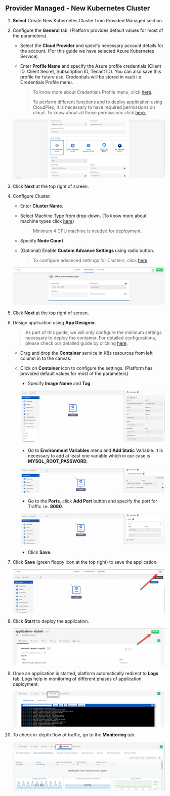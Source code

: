 ## Provider Managed - New Kubernetes Cluster

1. **Select** Create New Kubernetes Cluster from Provided Managed section.  

2. Configure the **General** tab. (Platform provides default values for most of the parameters)

   - Select the **Cloud Provider** and specify necessary account details for the account. (For this guide we have selected Azure Kubernetes Service)

   - Enter **Profile Name** and specify the Azure profile credentials (Client ID, Client Secret, Subscription ID, Tenant ID). You can also save this profile for future use. Credentials will be stored in vault i.e. Credentials Profile menu.

     > To know more about Credentials Profile menu, click [here](/pages/user-guide/components/credentials-profile/credentials-profile).
     >
     > To perform different functions and to deploy application using CloudPlex, it is necessary to have required permissions on cloud. To know about all those permissions click [here.](pages/user-guide/components/cloud-authorization-level/cloud-authorization-level?id=cloud-authorization-level)

   ![2](imgs/2.jpg)

3. Click **Next** at the top right of screen.

4. Configure Cluster.

   - Enter **Cluster Name**.

   - Select Machine Type from drop-down. (To know more about machine types click [here](https://azure.microsoft.com/en-us/pricing/details/virtual-machines/series/))

     > Minimum 4 CPU machine is needed for deployment. 

   - Specify **Node Count**.

   - (Optional) Enable **Custom Advance Settings** using radio button.

     > To configure advanced settings for Clusters, click [here](/pages/user-guide/components/cluster/pm-new-cluster/pm-new-cluster).

   ![2.1](imgs/2.1.jpg)

5. Click **Next** at the top right of screen.

6. Design application using **App Designer**.

   > As part of this guide, we will only configure the minimum settings necessary to deploy the container. For detailed configurations, please check our detailed guide by clicking [here](/pages/user-guide/components/k8s-resources/container/container).

   - Drag and drop the **Container** service in K8s resources from left column in to the canvas.

   - Click on **Container** icon to configure the settings. (Platform has provided default values for most of the parameters) 

     - Specify **Image Name** and **Tag**.

     ![2.2](imgs/2.2.jpg)

     - Go to **Environment Variables** menu and **Add Static** Variable. It is necessary to add at least one variable which in our case is **MYSQL_ROOT_PASSWORD**.

     ![2.3](imgs/2.3.jpg)

     - Go to the **Ports**, click **Add Port** button and specify the port for Traffic i.e. **8080**.

     ![2.4](imgs/2.4.jpg)

     - Click **Save.**

7. Click **Save** (green floppy icon at the top right) to save the application.

   ![2.5](imgs/2.5.jpg)

8. Click **Start** to deploy the application.

   ![3](imgs/3.jpg)

9. Once an application is started, platform automatically redirect to **Logs** tab. Logs help in monitoring of different phases of application deployment.

   ![4](imgs\4.jpg)

10. To check in-depth flow of traffic, go to the **Monitoring** tab.

    ![5](imgs/5.jpg)
